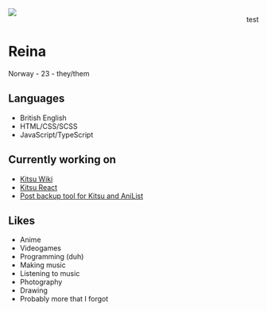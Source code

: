 <img src="https://i.imgur.com/QC0GW0R.png" align="left">

<p align="right" height="50px" width="50px">test</div>

# Reina
Norway - 23 - they/them

## Languages
- British English
- HTML/CSS/SCSS
- JavaScript/TypeScript

## Currently working on
- [Kitsu Wiki](https://github.com/hummingbird-me/kitsu-wiki)
- [Kitsu React](https://github.com/Reinachan/kitsu-io-react)
- [Post backup tool for Kitsu and AniList](https://github.com/Reinachan/anilist-kitsu-posts-to-joplin)

## Likes
- Anime
- Videogames
- Programming (duh)
- Making music
- Listening to music
- Photography
- Drawing
- Probably more that I forgot

<!--
**Reinachan/Reinachan** is a ✨ _special_ ✨ repository because its `README.md` (this file) appears on your GitHub profile.

Here are some ideas to get you started:

- 🔭 I’m currently working on ...
- 🌱 I’m currently learning ...
- 👯 I’m looking to collaborate on ...
- 🤔 I’m looking for help with ...
- 💬 Ask me about ...
- 📫 How to reach me: ...
- 😄 Pronouns: ...
- ⚡ Fun fact: ...
-->
